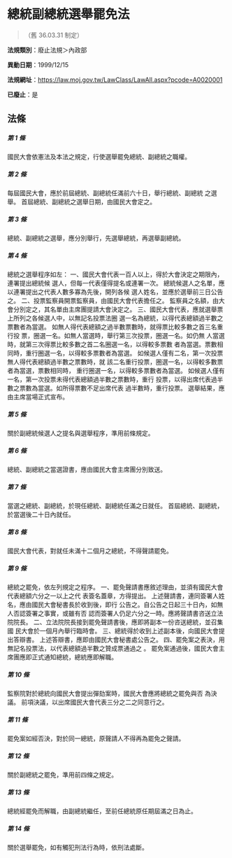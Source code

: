 # 總統副總統選舉罷免法
> （舊 36.03.31 制定）

**法規類別**：廢止法規＞內政部

**異動日期**：1999/12/15  

**法規網址**：https://law.moj.gov.tw/LawClass/LawAll.aspx?pcode=A0020001

**已廢止**：是



## 法條
##### 第 1 條
國民大會依憲法及本法之規定，行使選舉罷免總統、副總統之職權。

##### 第 2 條
每屆國民大會，應於前屆總統、副總統任滿前六十日，舉行總統、副總統
之選舉。
首屆總統、副總統之選舉日期，由國民大會定之。

##### 第 3 條
總統、副總統之選舉，應分別舉行，先選舉總統，再選舉副總統。

##### 第 4 條
總統之選舉程序如左：
一、國民大會代表一百人以上，得於大會決定之期限內，連署提出總統候
    選人，但每一代表僅得提名或連署一次。
    總統候選人之名單，應以連署提出之代表人數多寡為先後，開列各候
    選人姓名，並應於選舉前三日公告之。
二、投票監察員開票監察員，由國民大會代表擔任之。
    監察員之名額，由大會分別定之，其名單由主席團提請大會決定之。
三、國民大會代表，應就選舉票上所列之各候選人中，以無記名投票法圈
    選一名為總統，以得代表總額過半數之票數者為當選。
    如無人得代表總額之過半數票數時，就得票比較多數之首三名重行投
    票，圈選一名。如無人當選時，舉行第三次投票，圈選一名。如仍無
    人當選時，就第三次得票比較多數之首二名圈選一名，以得較多票數
    者為當選。票數相同時，重行圈選一名，以得較多票數者為當選。
    如候選人僅有二名，第一次投票無人得代表總額過半數之票數時，就
    該二名重行投票，圈選一名，以得較多數票者為當選，票數相同時，
    重行圈選一名，以得較多票數者為當選。
    如候選人僅有一名，第一次投票未得代表總額過半數之票數時，重行
    投票，以得出席代表過半數之票數為當選。如所得票數不足出席代表
    過半數時，重行投票。
    選舉結果，應由主席當場正式宣布。


##### 第 5 條
關於副總統候選人之提名與選舉程序，準用前條規定。

##### 第 6 條
總統、副總統之當選證書，應由國民大會主席團分別致送。

##### 第 7 條
當選之總統、副總統，於現任總統、副總統任滿之日就任。
首屆總統、副總統，於當選後二十日內就任。

##### 第 8 條
國民大會代表，對就任未滿十二個月之總統，不得聲請罷免。

##### 第 9 條
總統之罷免，依左列規定之程序。
一、罷免聲請書應敘述理由，並須有國民大會代表總額六分之一以上之代
    表簽名蓋章，方得提出。
    上述聲請書，連同簽署人姓名，應由國民大會秘書長於收到後，即行
    公告之。自公告之日起三十日內，如無人否認簽署之事實，或雖有否
    認而簽署人仍足六分之一時。應將聲請書咨送立法院院長。
二、立法院院長接到罷免聲請書後，應即將副本一份咨送總統，並召集國
    民大會於一個月內舉行臨時會。
三、總統得於收到上述副本後，向國民大會提出答辯書。
    上述答辯書，應即由國民大會秘書處公告之。
四、罷免案之表決，用無記名投票法，以代表總額過半數之贊成票通過之
    。
罷免案通過後，國民大會主席團應即正式通知總統，總統應即解職。


##### 第 10 條
監察院對於總統向國民大會提出彈劾案時，國民大會應將總統之罷免與否
為決議。
前項決議，以出席國民大會代表三分之二之同意行之。

##### 第 11 條
罷免案如經否決，對於同一總統，原聲請人不得再為罷免之聲請。

##### 第 12 條
關於副總統之罷免，準用前四條之規定。

##### 第 13 條
總統經罷免而解職，由副總統繼任，至前任總統原任期屆滿之日為止。

##### 第 14 條
關於選舉罷免，如有觸犯刑法行為時，依刑法處斷。


